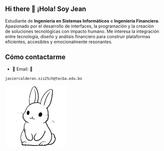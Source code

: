 ## Hi there 👋 ¡Hola! Soy Jean

Estudiante de **Ingeniería en Sistemas Informáticos** e **Ingeniería Financiera**.  
Apasionado por el desarrollo de interfaces, la programación y la creación de soluciones tecnológicas con impacto humano. Me interesa la integración entre tecnología, diseño y análisis financiero para construir plataformas eficientes, accesibles y emocionalmente resonantes.


##  Cómo contactarme                                  
- 💌 Email: 💌
```bash
javiercalderon.sis25ch@tecba.edu.bo
```
<img src="conejito/gbjjjkujjkjhkjk.png" alt="Bunny suavecito" width="200"/>